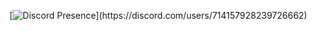 [![Discord Presence](https://lanyard-profile-readme.vercel.app/api/714157928239726662?theme=light&bg=809ecf&animated=true&hideDiscrim=true&borderRadius=30px&idleMessage=Probably%20doing%20something%20else...)](https://discord.com/users/714157928239726662)


